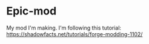 # Epic-mod

My mod I'm making. I'm following this tutorial: https://shadowfacts.net/tutorials/forge-modding-1102/

